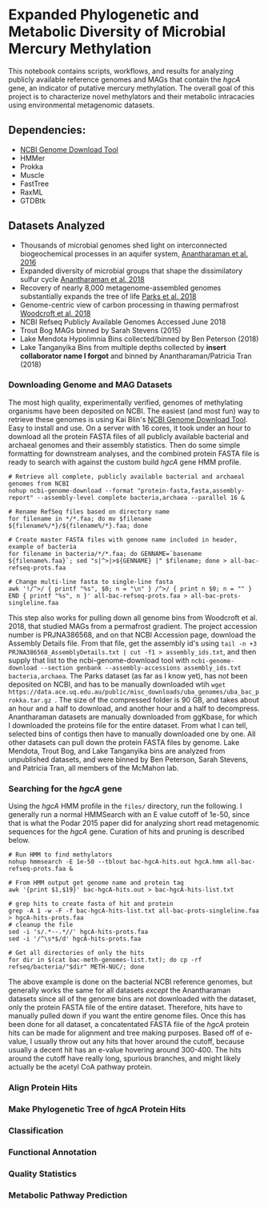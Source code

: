 # Expanded Phylogenetic and Metabolic Diversity of Microbial Mercury Methylation

This notebook contains scripts, workflows, and results for analyzing publicly available reference genomes and MAGs that contain the _hgcA_ gene, an indicator of putative mercury methylation. The overall goal of this project is to characterize novel methylators and their metabolic intracacies using environmental metagenomic datasets. 

## Dependencies: 

- [NCBI Genome Download Tool](https://github.com/kblin/ncbi-genome-download)
- HMMer
- Prokka 
- Muscle
- FastTree 
- RaxML 
- GTDBtk

## Datasets Analyzed 

- Thousands of microbial genomes shed light on interconnected biogeochemical processes in an aquifer system, [Anantharaman et al. 2016](https://www.nature.com/articles/ncomms13219)
- Expanded diversity of microbial groups that shape the dissimilatory sulfur cycle [Anantharaman et al. 2018](https://www.nature.com/articles/s41396-018-0078-0)
- Recovery of nearly 8,000 metagenome-assembled genomes substantially expands the tree of life [Parks et al. 2018](https://www.nature.com/articles/s41564-017-0012-7)
- Genome-centric view of carbon processing in thawing permafrost [Woodcroft et al. 2018](https://www.nature.com/articles/s41586-018-0338-1)
- NCBI Refseq Publicly Available Genomes Accessed June 2018 
- Trout Bog MAGs binned by Sarah Stevens (2015)
- Lake Mendota Hypolimnia Bins collected/binned by Ben Peterson (2018)
- Lake Tanganyika Bins from multiple depths collected by **insert collaborator name I forgot** and binned by Anantharaman/Patricia Tran (2018)

### Downloading Genome and MAG Datasets

The most high quality, experimentally verified, genomes of methylating organisms have been deposited on NCBI. The easiest (and most fun) way to retrieve these genomes is using Kai Blin's [NCBI Genome Download Tool](https://github.com/kblin/ncbi-genome-download). Easy to install and use. On a server with 16 cores, it took under an hour to download all the protein FASTA files of all publicly available bacterial and archaeal genomes and their assembly statistics. Then do some simple formatting for downstream analyses, and the combined protein FASTA file is ready to search with against the custom build _hgcA_ gene HMM profile. 

```
# Retrieve all complete, publicly available bacterial and archaeal genomes from NCBI
nohup ncbi-genome-download --format "protein-fasta,fasta,assembly-report" --assembly-level complete bacteria,archaea --parallel 16 &

# Rename RefSeq files based on directory name
for filename in */*.faa; do mv $filename ${filename%/*}/${filename%/*}.faa; done

# Create master FASTA files with genome name included in header, example of bacteria
for filename in bacteria/*/*.faa; do GENNAME=`basename ${filename%.faa}`; sed "s|^>|>${GENNAME} |" $filename; done > all-bac-refseq-prots.faa

# Change multi-line fasta to single-line fasta
awk '!/^>/ { printf "%s", $0; n = "\n" } /^>/ { print n $0; n = "" } END { printf "%s", n }' all-bac-refseq-prots.faa > all-bac-prots-singleline.faa
```

This step also works for pulling down all genome bins from Woodcroft et al. 2018, that studied MAGs from a permafrost gradient. The project accession number is PRJNA386568, and on that NCBI Accession page, download the Assembly Details file. From that file, get the assembly id's using `tail -n +3 PRJNA386568_AssemblyDetails.txt | cut -f1 > assembly_ids.txt`, and then supply that list to the ncbi-genome-download tool with `ncbi-genome-download --section genbank --assembly-accessions assembly_ids.txt bacteria,archaea`. The Parks dataset (as far as I know yet), has not been deposited on NCBI, and has to be manually downloaded wtih `wget https://data.ace.uq.edu.au/public/misc_downloads/uba_genomes/uba_bac_prokka.tar.gz `. The size of the compressed folder is 90 GB, and takes about an hour and a half to download, and another hour and a half to decompress. Anantharaman datasets are manually downloaded from ggKbase, for which I downloaded the proteins file for the entire dataset. From what I can tell, selected bins of contigs then have to manually downloaded one by one. All other datasets can pull down the protein FASTA files by genome. Lake Mendota, Trout Bog, and Lake Tanganyika bins are analyzed from unpublished datasets, and were binned by Ben Peterson, Sarah Stevens, and Patricia Tran, all members of the McMahon lab. 

### Searching for the _hgcA_ gene 

Using the _hgcA_ HMM profile in the `files/` directory, run the following. I generally run a normal HMMSearch with an E value cutoff of 1e-50, since that is what the Podar 2015 paper did for analyzing short read metagenomic sequences for the _hgcA_ gene. Curation of hits and pruning is described below. 

```
# Run HMM to find methylators
nohup hmmsearch -E 1e-50 --tblout bac-hgcA-hits.out hgcA.hmm all-bac-refseq-prots.faa &

# From HMM output get genome name and protein tag
awk '{print $1,$19}' bac-hgcA-hits.out > bac-hgcA-hits-list.txt

# grep hits to create fasta of hit and protein
grep -A 1 -w -F -f bac-hgcA-hits-list.txt all-bac-prots-singleline.faa > hgcA-hits-prots.faa
# cleanup the file
sed -i 's/.*--.*//' hgcA-hits-prots.faa
sed -i '/^\s*$/d' hgcA-hits-prots.faa

# Get all directories of only the hits
for dir in $(cat bac-meth-genomes-list.txt); do cp -rf refseq/bacteria/"$dir" METH-NUC/; done
```

The above example is done on the bacterial NCBI reference genomes, but generally works the same for all datasets *except* the Anantharaman datasets since all of the genome bins are not downloaded with the dataset, only the protein FASTA file of the entire dataset. Therefore, hits have to manually pulled down if you want the entire genome files. Once this has been done for all dataset, a concatentated FASTA file of the _hgcA_ protein hits can be made for alignment and tree making purposes. Based off of e-value, I usually throw out any hits that hover around the cutoff, because usually a decent hit has an e-value hovering around 300-400. The hits around the cutoff have really long, spurious branches, and might likely actually be the acetyl CoA pathway protein. 

### Align Protein Hits 

### Make Phylogenetic Tree of _hgcA_ Protein Hits 

### Classification 

### Functional Annotation 

### Quality Statistics 

### Metabolic Pathway Prediction 

